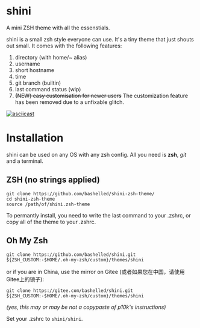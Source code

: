 # shini
A mini ZSH theme with all the essenstials.

shini is a small zsh style everyone can use. It's a tiny theme that just shouts out small.
It comes with the following features:

1. directory (with home/~ alias)
2. username
3. short hostname
4. time
5. git branch (builtin)
6. last command status (wip)
7. ~~(NEW) easy customisation for newer users~~ The customization feature has been removed due to a unfixable glitch.
 

[![asciicast](https://asciinema.org/a/387244.svg)](https://asciinema.org/a/387244)

# Installation

shini can be used on any OS with any zsh config. All you need is **zsh**, *git* and a terminal.

## ZSH (no strings applied)
```
git clone https://github.com/bashelled/shini-zsh-theme/
cd shini-zsh-theme
source /path/of/shini.zsh-theme
``` 
To permantly install, you need to write the last command to your .zshrc, or copy all of the theme to your .zshrc.

## Oh My Zsh
```
git clone https://github.com/bashelled/shini.git ${ZSH_CUSTOM:-$HOME/.oh-my-zsh/custom}/themes/shini
```
or if you are in China, use the mirror on Gitee (或者如果您在中国，请使用Gitee上的镜子):
```
git clone https://gitee.com/bashelled/shini.git ${ZSH_CUSTOM:-$HOME/.oh-my-zsh/custom}/themes/shini
```
*(yes, this may or may be not a copypaste of p10k's instructions)*


Set your .zshrc to  ```shini/shini```.
